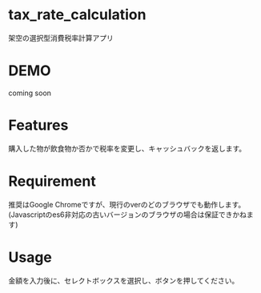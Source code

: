 # tax_rate_calculation

架空の選択型消費税率計算アプリ

# DEMO

coming soon

# Features

購入した物が飲食物か否かで税率を変更し、キャッシュバックを返します。

# Requirement

推奨はGoogle Chromeですが、現行のverのどのブラウザでも動作します。
(Javascriptのes6非対応の古いバージョンのブラウザの場合は保証できかねます)

# Usage

金額を入力後に、セレクトボックスを選択し、ボタンを押してください。
